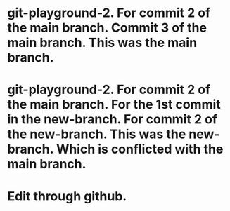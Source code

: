 # git-playground-2. For commit 2 of the main branch. Commit 3 of the main branch. This was the main branch.

# git-playground-2. For commit 2 of the main branch. For the 1st commit in the new-branch. For commit 2 of the new-branch. This was the new-branch. Which is conflicted with the main branch.

# Edit through github.
